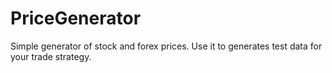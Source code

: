 # PriceGenerator
Simple generator of stock and forex prices. Use it to generates test data for your trade strategy.
